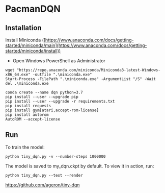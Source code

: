 # PacmanDQN

Installation
----
Install Miniconda ([https://www.anaconda.com/docs/getting-started/miniconda/main](https://www.anaconda.com/docs/getting-started/miniconda/install))
- Open Windows PowerShell as Administrator

```shell
wget "https://repo.anaconda.com/miniconda/Miniconda3-latest-Windows-x86_64.exe" -outfile ".\miniconda.exe"
Start-Process -FilePath ".\miniconda.exe" -ArgumentList "/S" -Wait
del .\miniconda.exe
```

```shell
conda create --name dqn python=3.7
pip install --user --upgrade pip
pip install --user --upgrade -r requirements.txt
pip install requests
pip install gym[atari,accept-rom-license]
pip install autorom
AutoROM --accept-license
```

Run
----
To train the model:
```shell
python tiny_dqn.py -v --number-steps 1000000
```

The model is saved to my_dqn.ckpt by default. To view it in action, run:
```shell
python tiny_dqn.py --test --render
```

https://github.com/ageron/tiny-dqn
